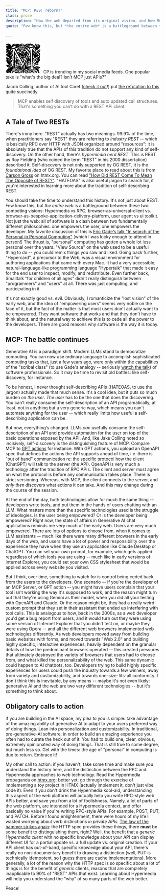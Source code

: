 ```yaml
---
title: "MCP: REST reborn?"
class: prose
description: "How the web departed from its original vision, and how MCP might bring it back"
quote: "Few know this, but *the entire web* is a battleground between these two competing visions: Hypermedia vs RPC"

---
```


<img src="../images/dropCapM.png" class="dropCap" alt="M" />CP is trending in my social media feeds. One popular take is "what's the big deal? Isn't MCP just APIs?" 

Jacob Colling, author of AI tool Caret ([check it out](https://www.caretai.app/)!) put [the refutation to this](https://x.com/JacobColling/status/1898543068317679677) quite succinctly

> MCP enables self discovery of tools and auto updated call structures. That's something you can’t do with a REST API client

## A Tale of Two RESTs

There's irony here. "REST" actually has two meanings. 99.9% of the time, when practitioners say "REST" they are referring to *industry REST* -- which is basically RPC over HTTP with JSON organized around "resources": it is absolutely true that the APIs of this tradition do not support any kind of self-discovery. On the other hand, there's *hypermedia nerd REST*. This is REST as Roy Fielding (who coined the term "REST" in his 2000 dissertation) described it. Self-discovery is not only supported by OG REST, it is the *foundational idea* of OG REST. My favorite place to read about this is from [Carson Gross](https://x.com/htmx_org) on htmx.org. You can read ["How Did REST Come To Mean The Opposite of REST?"](https://htmx.org/essays/how-did-rest-come-to-mean-the-opposite-of-rest/). "HATEOAS" is also useful jargon to search for, if you're interested in learning more about the tradition of self-describing REST.

You should take the time to understand this history. It's not just about REST. Few know this, but *the entire web* is a battleground between these two competing visions: Hypermedia vs RPC; browser-as-universal-client vs. browser-as-bespoke-application-delivery-platform, user agent vs ui toolkit. Not just the web: all of software is a clash between two fundamentally different philosophies: one empowers the user, one empowers the developer. My favorite discussion of this is [Eric Gade's talk "In search of the Personal in Personal Computing"](https://thestrangeloop.com/2021/authorship-environments-in-search-of-the-personal-in-personal-computing.html) (which I was lucky enough to attend in person!) The thrust is, "personal" computing has gotten a whole lot less personal over the years. "View Source" on the web used to be a useful thing to do -- you could remix things you saw and liked. Going back further, "Hypercard", a precursor to the Web, was a visual environment for authoring applications that came with every Mac. It had a very accessible, natural-language-like programming language "Hypertalk" that made it easy for the end user to inspect, modify, and redistribute. Even further back, Smalltalk "for children of all ages" didn't really distinguish between "programmers" and "users" at all. There was just computing, and participating in it.

It's not exactly good vs. evil. Obviously, I romanticize the "lost vision" of the early web, and the idea of "empowering users" seems very noble on the face of it, but the fact of the matter is that most users don't actually want to be empowered. They want software that works and that they don't have to think about, and the natural way to achieve this is to cede all the power to the developers. There are good reasons why software is the way it is today.

## MCP: The battle continues

Generative AI is a paradigm shift. Modern LLMs stand to democratize computing. You can now use ordinary language to accomplish sophisticated computing tasks that, just a few years ago, were only within the capabilities of the "scribal class" (to use Gade's analogy -- seriously [watch the talk](https://thestrangeloop.com/2021/authorship-environments-in-search-of-the-personal-in-personal-computing.html)) of software professionals. So it may be time to revisit old battles: like self-discovery, for instance.

To be honest, I never thought self-describing APIs (HATEOAS, to use the jargon) actually made that much sense. It's a cool idea, but it puts so much burden on *the user*. *The user* has to be the one that does the discovering. You can't really consume the self-description of an API programatically, at least, not in anything but a very generic way, which means you can't automate anything for the user -- which really limits how useful a self-describing application can be.

But now, everything's changed. LLMs *can* usefully consume the self-description of an API and provide automation for the user on top of the basic operations exposed by the API. And, like Jake Colling noted so incisively, self-discovery is the distinguishing feature of MCP. Compare MCP to [GPT actions](https://platform.openai.com/docs/actions/getting-started/sending-files#step-1-write-and-test-open-api-schema-using-actions-gpt) for instance. With GPT actions, you upload an OpenAPI spec that defines the actions the API supports ahead of time, i.e. there is "out of band" communication re: the specific protocol how the client (ChatGPT) will talk to the server (the API). OpenAPI is very much a technology after the tradition of RPC APIs. The client and server must agree on what the protocol is before any communication takes place. There is strict versioning. Whereas, with MCP, the client connects to the server, and *only then* discovers what actions it can take. And this may change during the course of the session.

At the end of the day, both technologies allow for much the same thing -- developers write tools, and put them in the hands of users chatting with an LLM. What matters more than the specific technologies used is the struggle of ideologies. Is the user being empowered? Or is the developer being empowered? Right now, the state of affairs in Generative AI chat applications reminds me very much of the early web. Users are very much empowered. There are lots of options to choose from, when it comes to LLM assistants -- much like there were many different browsers in the early days of the web, and users have a lot of power and responsibility over the experience they have when they use an application like Claude Desktop or ChatGPT. You can set your own prompt, for example, which gets applied regardless of which tools you are using -- much like in early versions of Internet Explorer, you could set your own CSS stylesheet that would be applied across every website you visited.

But I think, over time, something to watch for is control being ceded back from the users to the developers. One scenario -- if you're the developer of an MCP Server, or GPT action -- you might have users complain that your tool isn't working the way it's supposed to work, and the reason might turn out that they're using Gemini as their model, when you did all your testing with OpenAPI and Claude. Or the reason might be, they had a really weird custom prompt that they set in their assistant that ended up interfering with tool calls. This is analogous to how, back in the 2000s, as a web developer you'd get a bug report from users, and it would turn out they were using some version of Internet Explorer that you didn't test on, or maybe they were using Opera -- and all the different web browsers implemented web technologies differently. As web developers moved away from building basic websites with forms, and moved towards "Web 2.0" and building highly specific, interactive experiences, heavily dependent on the granular details of how the predominant browsers operated -- this created pressures that ultimately destroyed the variety of browsers that users had to choose from, and what killed the personalizability of the web. This same dynamic could happen to AI chatbots, too. Developers trying to build highly specific experiences for users could push the industry towards a few winners, away from variety and customizability, and towards one-size-fits-all conformity. I don't think this is inevitable, by any means -- maybe it's not even likely: generative AI and the web are two very different technologies -- but it's something to think about.

## Obligatory calls to action

If you are building in the AI space, my plea to you is simple: take advantage of the amazing ability of generative AI to adapt to your users preferred way of doing things. Lean into personalization and customizability. In traditional, pre-generative-AI software, in order to build an amazing experience you often had to curate the heck out of it. You had to build one, clear, obvious, extremely opinionated way of doing things. That is still true to some degree, but much less so. Get with the times: the age of "personal" in computing is due to return. Embrace it!

My other call to action: if you haven't, take some time and make sure you understand the history here, and the distinction between the RPC and Hypermedia approaches to web technology. Read the Hypermedia propaganda on [htmx.org](https://htmx.org); better yet: go through the exercise of implementing a toy project in HTMX (actually implement it, don't just vibe code it). Even if you don't drink the Hypermedia kool-aid, understanding this aspect of the web platform will actually help you write RPC-style web APIs better, and save you from a lot of foolishness. Namely, a lot of parts of the web platform, are intended for a Hypermedia context, and offer basically no value if you're writing RPC-style APIs. For example, POST, PUT, and PATCH. Before I found enlightenment, there were hours of my life I wasted worrying about verb distinctions *in private APIs*. [The law of the hammer strikes again](2019-11-01-beware-middleware.html): the HTTP spec provides these things, there **must** be some benefit to distinguishing them, right? Well, the benefit that a *generic Hypermedia client* with no specific knowledge about your API can display different UI for a partial update vs. a full update vs. original creation. If your API client has out-of-band, specific knowledge about your API, there's really no non-documentary benefit to drawing a distinction (well, PUT is technically idempotent, so I guess there are cache implementations). More generally, a lot of the reason why the HTTP spec is so specific about a lot of things is for the benefit of *generic* clients, reasons that are completely inapplicable to 90% of "REST" APIs that exist. Learning about Hypermedia will help you understand the "why" of so many parts of the web better.

Peace!
